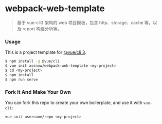# webpack-web-template

> 基于 vue-cli3 架构的 web 项目模板，包含 http、storage、cache 等，以及 report 构建分析等。

### Usage	

This is a project template for [@vue/cli 3](https://cli.vuejs.org/zh/guide/).

``` bash
$ npm install -g @vue/cli
$ vue init aosnow/webpack-web-template <my-project>
$ cd <my-project>
$ npm install
$ npm run serve
```

### Fork It And Make Your Own

You can fork this repo to create your own boilerplate, and use it with `vue-cli`:

``` bash
vue init username/repo <my-project>
```
